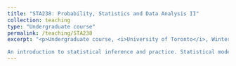 ```yaml
---
title: "STA238: Probability, Statistics and Data Analysis II"
collection: teaching
type: "Undergraduate course"
permalink: /teaching/STA238
excerpt: "<p>Undergraduate course, <i>University of Toronto</i>, Winter 2025 </p>

An introduction to statistical inference and practice. Statistical models and parameters, estimators of parameters and their statistical properties, methods of estimation, confidence intervals, hypothesis testing, likelihood function, the linear model. Use of statistical computation for data analysis and simulation."
---
```


